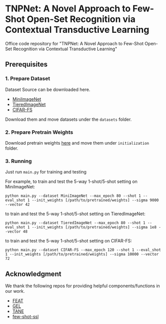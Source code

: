 # TNPNet: A Novel Approach to Few-Shot Open-Set Recognition via Contextual Transductive Learning
Office code repository for "TNPNet: A Novel Approach to Few-Shot Open-Set Recognition via Contextual Transductive Learning"

## Prerequisites

### 1. Prepare Dataset

Dataset Source can be downloaded here.

- [MiniImageNet](https://drive.google.com/file/d/12V7qi-AjrYi6OoJdYcN_k502BM_jcP8D/view?usp=sharing)
- [TieredImageNet](https://drive.google.com/open?id=1g1aIDy2Ar_MViF2gDXFYDBTR-HYecV07)
- [CIFAR-FS](https://drive.google.com/file/d/1GjGMI0q3bgcpcB_CjI40fX54WgLPuTpS/view?usp=sharing)

Download them and move datasets under the `datasets` folder.

### 2. Prepare Pretrain Weights

Download pretrain weights [here](https://drive.google.com/file/d/13qurSQ0PjLm7cJeWd3GGb_IMyQU1dW0L/view?usp=drive_link) and move them under `initialization` folder.

### 3. Running 
Just run ` main.py ` for training and testing

For example, to train and test the 5-way 1-shot/5-shot setting on MiniImageNet:

```
python main.py --dataset MiniImageNet --max_epoch 80 --shot 1 --eval_shot 1 --init_weights [/path/to/pretrained/weights] --sigma 9000 --vector 42
```

to train and test the 5-way 1-shot/5-shot setting on TieredImageNet:

```
python main.py --dataset TieredImageNet --max_epoch 80 --shot 1 --eval_shot 1 --init_weights [/path/to/pretrained/weights] --sigma 1e8 --vector 48
```

to train and test the 5-way 1-shot/5-shot setting on CIFAR-FS:

```
python main.py --dataset CIFAR-FS --max_epoch 120 --shot 1 --eval_shot 1 --init_weights [/path/to/pretrained/weights] --sigma 10000 --vector 72
```

## Acknowledgment
We thank the following repos for providing helpful components/functions in our work.
- [FEAT](https://github.com/Sha-Lab/FEAT)
- [GEL](https://github.com/00why00/Glocal)
- [TANE](https://github.com/shiyuanh/TANE)
- [few-shot-ssl](https://github.com/renmengye/few-shot-ssl-public)

